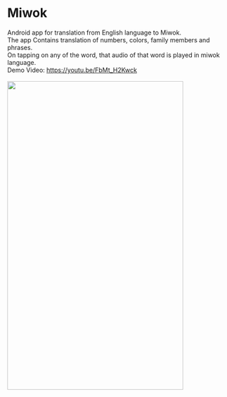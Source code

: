 # Miwok
Android app for translation from English language to Miwok.<br/>
The app Contains translation of numbers, colors, family members and phrases.<br/>
On tapping on any of the word, that audio of that word is played in miwok language.<br/>
Demo Video: https://youtu.be/FbMt_H2Kwck<br/><br/>
<img src="giphy.gif" width="400" height="700" />
